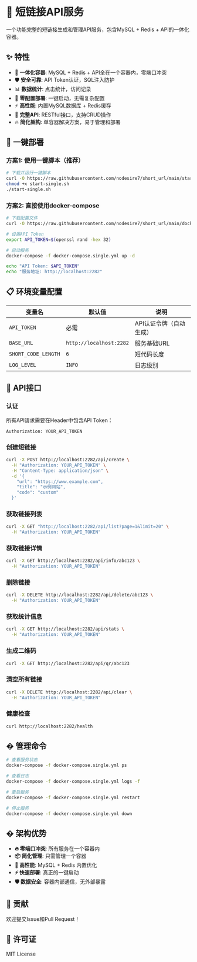 # 🔗 短链接API服务

一个功能完整的短链接生成和管理API服务，包含MySQL + Redis + API的一体化容器。

## ✨ 特性

- 🚀 **一体化容器**: MySQL + Redis + API全在一个容器内，零端口冲突
- 🛡️ **安全可靠**: API Token认证，SQL注入防护
- 📊 **数据统计**: 点击统计，访问记录
- 🐳 **零配置部署**: 一键启动，无需复杂配置
- ⚡ **高性能**: 内置MySQL数据库 + Redis缓存
- 📝 **完整API**: RESTful接口，支持CRUD操作
- 🔥 **简化架构**: 单容器解决方案，易于管理和部署

## 🚀 一键部署

### 方案1: 使用一键脚本（推荐）

```bash
# 下载并运行一键脚本
curl -O https://raw.githubusercontent.com/nodesire7/short_url/main/start-single.sh
chmod +x start-single.sh
./start-single.sh
```

### 方案2: 直接使用docker-compose

```bash
# 下载配置文件
curl -O https://raw.githubusercontent.com/nodesire7/short_url/main/docker-compose.single.yml

# 设置API Token
export API_TOKEN=$(openssl rand -hex 32)

# 启动服务
docker-compose -f docker-compose.single.yml up -d

echo "API Token: $API_TOKEN"
echo "服务地址: http://localhost:2282"
```

## 📋 环境变量配置

| 变量名 | 默认值 | 说明 |
|--------|--------|------|
| `API_TOKEN` | 必需 | API认证令牌（自动生成） |
| `BASE_URL` | `http://localhost:2282` | 服务基础URL |
| `SHORT_CODE_LENGTH` | `6` | 短代码长度 |
| `LOG_LEVEL` | `INFO` | 日志级别 |

## 🔧 API接口

### 认证
所有API请求需要在Header中包含API Token：
```
Authorization: YOUR_API_TOKEN
```

### 创建短链接
```bash
curl -X POST http://localhost:2282/api/create \
  -H "Authorization: YOUR_API_TOKEN" \
  -H "Content-Type: application/json" \
  -d '{
    "url": "https://www.example.com",
    "title": "示例网站",
    "code": "custom"
  }'
```

### 获取链接列表
```bash
curl -X GET "http://localhost:2282/api/list?page=1&limit=20" \
  -H "Authorization: YOUR_API_TOKEN"
```

### 获取链接详情
```bash
curl -X GET http://localhost:2282/api/info/abc123 \
  -H "Authorization: YOUR_API_TOKEN"
```

### 删除链接
```bash
curl -X DELETE http://localhost:2282/api/delete/abc123 \
  -H "Authorization: YOUR_API_TOKEN"
```

### 获取统计信息
```bash
curl -X GET http://localhost:2282/api/stats \
  -H "Authorization: YOUR_API_TOKEN"
```

### 生成二维码
```bash
curl -X GET http://localhost:2282/api/qr/abc123
```

### 清空所有链接
```bash
curl -X DELETE http://localhost:2282/api/clear \
  -H "Authorization: YOUR_API_TOKEN"
```

### 健康检查
```bash
curl http://localhost:2282/health
```

## � 管理命令

```bash
# 查看服务状态
docker-compose -f docker-compose.single.yml ps

# 查看日志
docker-compose -f docker-compose.single.yml logs -f

# 重启服务
docker-compose -f docker-compose.single.yml restart

# 停止服务
docker-compose -f docker-compose.single.yml down
```

## � 架构优势

- **🔥 零端口冲突**: 所有服务在一个容器内
- **📦 简化管理**: 只需管理一个容器
- **🚀 高性能**: MySQL + Redis 内置优化
- **⚡ 快速部署**: 真正的一键启动
- **🛡️ 数据安全**: 容器内部通信，无外部暴露

## 🤝 贡献

欢迎提交Issue和Pull Request！

## 📄 许可证

MIT License
